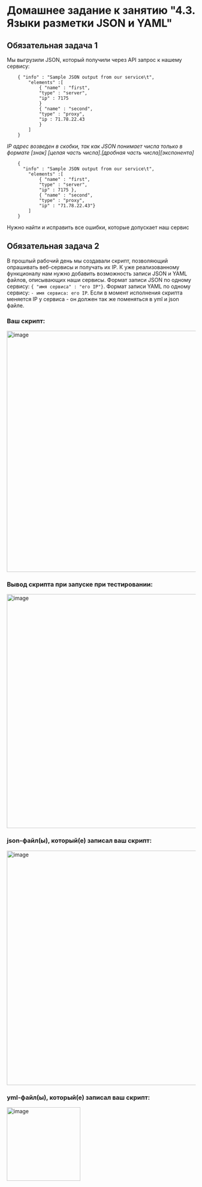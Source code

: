 # Домашнее задание к занятию "4.3. Языки разметки JSON и YAML"


## Обязательная задача 1
Мы выгрузили JSON, который получили через API запрос к нашему сервису:
```
    { "info" : "Sample JSON output from our service\t",
        "elements" :[
            { "name" : "first",
            "type" : "server",
            "ip" : 7175 
            }
            { "name" : "second",
            "type" : "proxy",
            "ip : 71.78.22.43
            }
        ]
    }
```
*IP адрес возведен в скобки, так как JSON понимает числа только в формате [знак] [целая часть числа].[дробная часть числа][экспонента]*
```
    { 
      "info" : "Sample JSON output from our service\t",
        "elements" :[
            { "name" : "first",
            "type" : "server",
            "ip" : 7175 },
            { "name" : "second",
            "type" : "proxy",
            "ip" : "71.78.22.43"}
        ]
    }
 ```
  Нужно найти и исправить все ошибки, которые допускает наш сервис

## Обязательная задача 2
В прошлый рабочий день мы создавали скрипт, позволяющий опрашивать веб-сервисы и получать их IP. К уже реализованному функционалу нам нужно добавить возможность записи JSON и YAML файлов, описывающих наши сервисы. Формат записи JSON по одному сервису: `{ "имя сервиса" : "его IP"}`. Формат записи YAML по одному сервису: `- имя сервиса: его IP`. Если в момент исполнения скрипта меняется IP у сервиса - он должен так же поменяться в yml и json файле.

### Ваш скрипт:
<img width="642" alt="image" src="https://user-images.githubusercontent.com/87580669/181906641-eb6e7547-2d51-4bf1-b40d-a8e468b1c56c.png">


### Вывод скрипта при запуске при тестировании:
<img width="623" alt="image" src="https://user-images.githubusercontent.com/87580669/181906657-1f58115e-8bb8-4dcc-be6a-3b9702283385.png">

### json-файл(ы), который(е) записал ваш скрипт:
<img width="624" alt="image" src="https://user-images.githubusercontent.com/87580669/181906686-ff02f67f-c38b-40cd-b9c0-f6e04ffad43b.png">

### yml-файл(ы), который(е) записал ваш скрипт:
<img width="196" alt="image" src="https://user-images.githubusercontent.com/87580669/181906700-98545b02-3e9a-45a8-9e20-6778138d6ed3.png">

